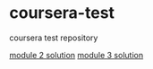 # coursera-test
coursera test repository

[module 2 solution](https://parthasarathyranjan.github.io/coursera-test/module2-solution)
[module 3 solution](https://parthasarathyranjan.github.io/coursera-test/module3-solution)
